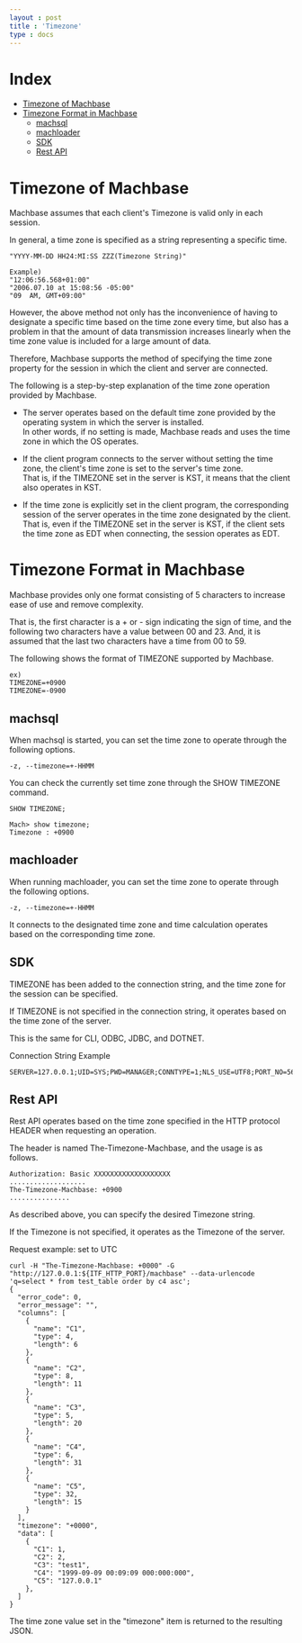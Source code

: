 ```yaml
---
layout : post
title : 'Timezone'
type : docs
---
```


# Index

* [Timezone of Machbase](#timezone-of-machbase)
* [Timezone Format in Machbase](#timezone-format-in-machbase)
    * [machsql](#machsql)
    * [machloader](#machloader)
    * [SDK](#sdk)
    * [Rest API](#rest-api)

# Timezone of Machbase

Machbase assumes that each client's Timezone is valid only in each session.

In general, a time zone is specified as a string representing a specific time.

```
"YYYY-MM-DD HH24:MI:SS ZZZ(Timezone String)"

Example) 
"12:06:56.568+01:00"  
"2006.07.10 at 15:08:56 -05:00"
"09  AM, GMT+09:00"
```

However, the above method not only has the inconvenience of having to designate a specific time based on the time zone every time, but also has a problem in that the amount of data transmission increases linearly when the time zone value is included for a large amount of data.

Therefore, Machbase supports the method of specifying the time zone property for the session in which the client and server are connected.

The following is a step-by-step explanation of the time zone operation provided by Machbase.

* The server operates based on the default time zone provided by the operating system in which the server is installed.<br>
    In other words, if no setting is made, Machbase reads and uses the time zone in which the OS operates.

* If the client program connects to the server without setting the time zone, the client's time zone is set to the server's time zone.<br>
    That is, if the TIMEZONE set in the server is KST, it means that the client also operates in KST.

* If the time zone is explicitly set in the client program, the corresponding session of the server operates in the time zone designated by the client.<br>
    That is, even if the TIMEZONE set in the server is KST, if the client sets the time zone as EDT when connecting, the session operates as EDT.

# Timezone Format in Machbase

Machbase provides only one format consisting of 5 characters to increase ease of use and remove complexity.

That is, the first character is a + or - sign indicating the sign of time, and the following two characters have a value between 00 and 23. And, it is assumed that the last two characters have a time from 00 to 59.

The following shows the format of TIMEZONE supported by Machbase.

```
ex)
TIMEZONE=+0900
TIMEZONE=-0900
```

## machsql

When machsql is started, you can set the time zone to operate through the following options.

```
-z, --timezone=+-HHMM
```

You can check the currently set time zone through the SHOW TIMEZONE command.

```
SHOW TIMEZONE;

Mach> show timezone;
Timezone : +0900
```

## machloader

When running machloader, you can set the time zone to operate through the following options.

```
-z, --timezone=+-HHMM
```

It connects to the designated time zone and time calculation operates based on the corresponding time zone.

## SDK

TIMEZONE has been added to the connection string, and the time zone for the session can be specified.

If TIMEZONE is not specified in the connection string, it operates based on the time zone of the server.

This is the same for CLI, ODBC, JDBC, and DOTNET.

Connection String Example

```
SERVER=127.0.0.1;UID=SYS;PWD=MANAGER;CONNTYPE=1;NLS_USE=UTF8;PORT_NO=5656;TIMEZONE=+0300
```

## Rest API

Rest API operates based on the time zone specified in the HTTP protocol HEADER when requesting an operation.

The header is named The-Timezone-Machbase, and the usage is as follows.

```
Authorization: Basic XXXXXXXXXXXXXXXXXXX
...................
The-Timezone-Machbase: +0900
...............
```

As described above, you can specify the desired Timezone string.

If the Timezone is not specified, it operates as the Timezone of the server.

Request example: set to UTC

```
curl -H "The-Timezone-Machbase: +0000" -G "http://127.0.0.1:${ITF_HTTP_PORT}/machbase" --data-urlencode 'q=select * from test_table order by c4 asc';
{
  "error_code": 0,
  "error_message": "",
  "columns": [
    {
      "name": "C1",
      "type": 4,
      "length": 6
    },
    {
      "name": "C2",
      "type": 8,
      "length": 11
    },
    {
      "name": "C3",
      "type": 5,
      "length": 20
    },
    {
      "name": "C4",
      "type": 6,
      "length": 31
    },
    {
      "name": "C5",
      "type": 32,
      "length": 15
    }
  ],
  "timezone": "+0000",
  "data": [
    {
      "C1": 1,
      "C2": 2,
      "C3": "test1",
      "C4": "1999-09-09 00:09:09 000:000:000",
      "C5": "127.0.0.1"
    },
  ]
}
```

The time zone value set in the "timezone" item is returned to the resulting JSON.

